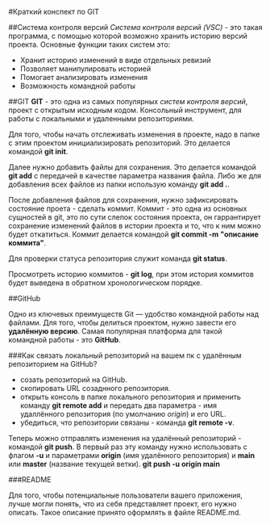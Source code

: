 #Краткий конспект по GIT

##Система контроля версий
*Система контроля версий (VSC)* - это такая программа, с помощью которой возможно хранить историю версий проекта.
Основные функции таких систем это:
* Хранит историю изменений в виде отдельных ревизий
* Позволяет манипулировать историей
* Помогает анализировать изменения
* Возможность командной работы

##GIT
**GIT** - это одна из самых популярных *систем контроля версий*, проект с открытым исходным кодом.
Консольный инструмент, для работы с локальными и удаленными репозиториями.

Для того, чтобы начать отслеживать изменения в проекте, надо в папке с этим проектом инициализировать репозиторий. Это делается командой **git init**.

Далее нужно добавить файлы для сохранения. Это делается командой **git add** с передачей в качестве параметра названия файла.
Либо же для добавления всех файлов из папки использую команду **git add .**.

После добавления файлов для сохранения, нужно зафиксировать состояние проета - сделать коммит. Коммит - это одна из основных сущностей в git, это по сути слепок состояния проекта,
он гаррантирует сохранение изменений файлов в истории проекта и то, что к ним можно будет откатиться. Коммит делается командой **git commit -m "описание коммита"**.

Для проверки статуса репозитория служит команда **git status**.

Просмотреть историю коммитов - **git log**, при этом история коммитов будет выведена в обратном хронологическом порядке.

##GitHub

Одно из ключевых преимуществ Git — удобство командной работы над файлами. Для того, чтобы делиться проектом, нужно завести его **удалённую версию**.
Самая популярная платформа для такой командной работы - это **GitHub**. 

###Как связать локальный репозиторий на вашем пк с удалённым репозиторием на GitHub?
* созать репозиторий на GitHub.
* скопировать URL созаднного репозитория.
* открыть консоль в папке локального репозитория и применить команду **git remote add** и передать два параметра - имя удаллённого репозитория (по умолчанию *origin*) и его URL.
* убедиться, что репозитории связаны - команда **git remote -v**.

Теперь можно отправлять изменения на удалённый репозиторий - командой **git push**. В первый раз эту команду нужно использовать с флагом **-u** и параметрами **origin**
(имя удалённого репозитория) и **main** или **master** (название текущей ветки). **git push -u origin main**

###README

Для того, чтобы потенциальные пользователи вашего приложения, лучше могли понять, что из себя представляет проект, его нужно описать. Такое описание принято оформлять в файле README.md.
